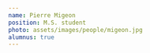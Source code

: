 ```yaml
---
name: Pierre Migeon
position: M.S. student
photo: assets/images/people/migeon.jpg
alumnus: true
---
```

